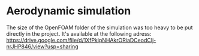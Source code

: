 # Aerodynamic simulation

The size of the OpenFOAM folder of the simulation was too heavy to be put
directly in the project. It's available at the following adress:
https://drive.google.com/file/d/1XfPkipNHAkrORiaDCeodCIj-nrJHP846/view?usp=sharing
